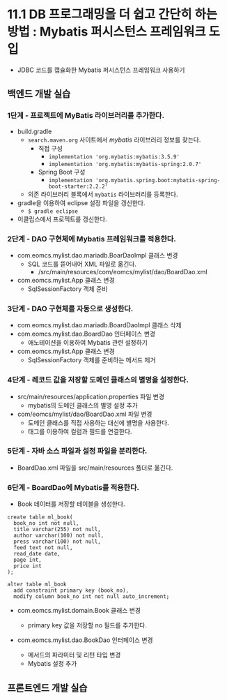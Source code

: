 # 11.1 DB 프로그래밍을 더 쉽고 간단히 하는 방법 : Mybatis 퍼시스턴스 프레임워크 도입

- JDBC 코드를 캡슐화한 Mybatis 퍼시스턴스 프레임워크 사용하기

## 백엔드 개발 실습

### 1단계 - 프로젝트에 MyBatis 라이브러리를 추가한다.

- build.gradle   
  - `search.maven.org` 사이트에서 *mybatis* 라이브러리 정보를 찾는다.
    - 직접 구성
      - `implementation 'org.mybatis:mybatis:3.5.9'`
      - `implementation 'org.mybatis:mybatis-spring:2.0.7'`
    - Spring Boot 구성
      - `implementation 'org.mybatis.spring.boot:mybatis-spring-boot-starter:2.2.2'`
  - 의존 라이브러리 블록에서 `mybatis` 라이브러리를 등록한다.
- gradle을 이용하여 eclipse 설정 파일을 갱신한다.
  - `$ gradle eclipse`
- 이클립스에서 프로젝트를 갱신한다.

### 2단계 - DAO 구현체에 Mybatis 프레임워크를 적용한다.

- com.eomcs.mylist.dao.mariadb.BoarDaoImpl 클래스 변경
  - SQL 코드를 뜯어내어 XML 파일로 옮긴다.
    - /src/main/resources/com/eomcs/mylist/dao/BoardDao.xml
- com.eomcs.mylist.App 클래스 변경
  - SqlSessionFactory 객체 준비

### 3단계 - DAO 구현체를 자동으로 생성한다.

- com.eomcs.mylist.dao.mariadb.BoardDaoImpl 클래스 삭제
- com.eomcs.mylist.dao.BoardDao 인터페이스 변경
  - 애노테이션을 이용하여 Mybatis 관련 설정하기
- com.eomcs.mylist.App 클래스 변경
  - SqlSessionFactory 객체를 준비하는 메서드 제거

### 4단계 - 레코드 값을 저장할 도메인 클래스의 별명을 설정한다.

- src/main/resources/application.properties 파일 변경
  - mybatis의 도메인 클래스의 별명 설정 추가
- com/eomcs/mylist/dao/BoardDao.xml 파일 변경
  - 도메인 클래스를 직접 사용하는 대신에 별명을 사용한다.
  - <resultMap></resultMap> 태그를 이용하여 컬럼과 필드를 연결한다.


### 5단계 - 자바 소스 파일과 설정 파일을 분리한다.

- BoardDao.xml 파일을 src/main/resources 폴더로 옮긴다.


### 6단계 - BoardDao에 Mybatis를 적용한다.

- Book 데이터를 저장할 테이블을 생성한다.
```
create table ml_book(
  book_no int not null,
  title varchar(255) not null,
  author varchar(100) not null,
  press varchar(100) not null,
  feed text not null,
  read_date date,
  page int,
  price int
);

alter table ml_book
  add constraint primary key (book_no),
  modify column book_no int not null auto_increment;
```

- com.eomcs.mylist.domain.Book 클래스 변경
  - primary key 값을 저장할 no 필드를 추가한다.

- com.eomcs.mylist.dao.BookDao 인터페이스 변경
  - 메서드의 파라미터 및 리턴 타입 변경
  - Mybatis 설정 추가

## 프론트엔드 개발 실습







#
